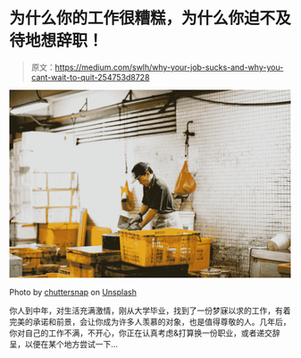 # 为什么你的工作很糟糕，为什么你迫不及待地想辞职！

> 原文：<https://medium.com/swlh/why-your-job-sucks-and-why-you-cant-wait-to-quit-254753d8728>

![](img/deb3fb37c1eddb79bf7610cc86a6c4f5.png)

Photo by [chuttersnap](https://unsplash.com/@chuttersnap?utm_source=unsplash&utm_medium=referral&utm_content=creditCopyText) on [Unsplash](https://unsplash.com/search/photos/job?utm_source=unsplash&utm_medium=referral&utm_content=creditCopyText)

你人到中年，对生活充满激情，刚从大学毕业，找到了一份梦寐以求的工作，有着完美的承诺和前景，会让你成为许多人羡慕的对象，也是值得尊敬的人。几年后，你对自己的工作不满，不开心，你正在认真考虑&打算换一份职业，或者递交辞呈，以便在某个地方尝试一下…